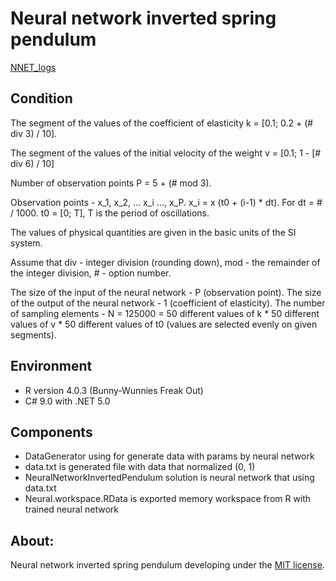 Neural network inverted spring pendulum
=====================

[NNET_logs](https://github.com/emptycoder/NeuralNetworkInvertedSpringPendulum/blob/master/nnet_log.txt)

## Condition
The segment of the values ​​of the coefficient of elasticity k = [0.1; 0.2 + (# div 3) / 10].

The segment of the values ​​of the initial velocity of the weight v = [0.1; 1 - [# div 6) / 10]

Number of observation points P = 5 + (# mod 3).

Observation points - x_1, x_2, ... x_i ..., x_P.
x_i = x (t0 + (i-1) * dt).
For dt = # / 1000.
t0 = [0; T], T is the period of oscillations.

The values ​​of physical quantities are given in the basic units of the SI system.

Assume that
div - integer division (rounding down),
mod - the remainder of the integer division,
\# - option number.

The size of the input of the neural network - P (observation point).
The size of the output of the neural network - 1 (coefficient of elasticity).
The number of sampling elements - N = 125000 = 50 different values ​​of k * 50 different values ​​of v * 50 different values ​​of t0 (values ​​are selected evenly on given segments).

## Environment
- R version 4.0.3 (Bunny-Wunnies Freak Out)
- C# 9.0 with .NET 5.0

## Components
- DataGenerator using for generate data with params by neural network
- data.txt is generated file with data that normalized (0, 1)
- NeuralNetworkInvertedPendulum solution is neural network that using data.txt
- Neural.workspace.RData is exported memory workspace from R with trained neural network

## About:
Neural network inverted spring pendulum developing under the [MIT license](LICENSE).
